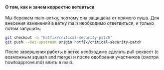 #### О том, как и зачем корректно ветвиться

Мы бережем main-ветку, поэтому она защищена от прямого пуша. Для внесения изменений в ветку main необходимо ответвиться, и только потом запушить:

```bash
git checkout -b "hotfix/critical-security-patch"
git push --set-upstream origin hotfix/critical-security-patch
```

После завершения работы в ветке необходимо сделать pull-реквест (с возможным squash and merge) и после одобрения участников (смотри howtoapprove.md) влить в main.